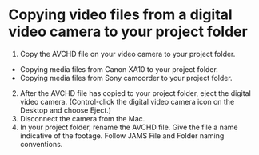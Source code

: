 # Copying video files from a digital video camera to your project folder

1. Copy the AVCHD file on your video camera to your project folder.

  * Copying media files from Canon XA10 to your project folder.
  * Copying media files from Sony camcorder to your project folder.

2. After the AVCHD file has copied to your project folder, eject the digital video camera. \(Control-click the digital video camera icon on the Desktop and choose Eject.\)
3. Disconnect the camera from the Mac. 
4. In your project folder, rename the AVCHD file. Give the file a name indicative of the footage. Follow JAMS File and Folder naming conventions. 

